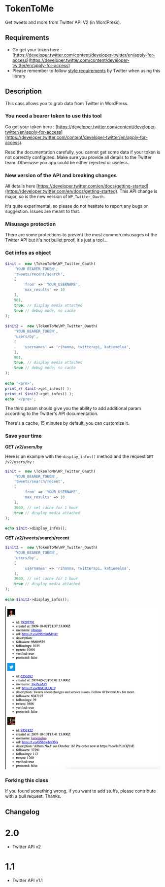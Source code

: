 # TokenToMe 

Get tweets and more from Twitter API V2 (in WordPress).

## Requirements 

* Go get your token here : [https://developer.twitter.com/content/developer-twitter/en/apply-for-access](https://developer.twitter.com/content/developer-twitter/en/apply-for-access)
* Please remember to follow [style requirements](https://developer.twitter.com/en/developer-terms/display-requirements) by Twitter when using this library

## Description 

This cass allows you to grab data from Twitter in WordPress.

### You need a bearer token to use this tool

Go get your token here : [https://developer.twitter.com/content/developer-twitter/en/apply-for-access](https://developer.twitter.com/content/developer-twitter/en/apply-for-access).

Read the documentation carefully, you cannot get some data if your token is not correctly configured. Make sure you provide all details to the Twitter team. Otherwise you app could be either rejected or useless.

### New version of the API and breaking changes

All details here [https://developer.twitter.com/en/docs/getting-started](https://developer.twitter.com/en/docs/getting-started). 
This API change is major, so is the new version of `WP_Twitter_Oauth`.

It's quite experimental, so please do not hesitate to report any bugs or suggestion. Issues are meant to that.

### Misusage protection

There are some protections to prevent the most common misusages of the Twitter API but it's not bullet proof, it's just a tool...

### Get infos as object 

```php
$init =  new \TokenToMe\WP_Twitter_Oauth(
	'YOUR_BEARER_TOKEN', 
	'tweets/recent/search',
	[
		'from' => 'YOUR_USERNAME',
		'max_results' => 10
	],
	901,
	true, // display media attached
	true // debug mode, no cache
);

$init2 =  new \TokenToMe\WP_Twitter_Oauth(
	'YOUR_BEARER_TOKEN', 
	'users/by',
	[
		'usernames' => 'rihanna, twitterapi, katiemelua',
	],
	901,
	true, // display media attached
	true // debug mode, no cache
);

echo '<pre>';
print_r( $init->get_infos() );
print_r( $init2->get_infos() );
echo '</pre>';
```
	
The third param should give you the ability to add additional param according to the Twitter's API documentation.

There's a cache, 15 minutes by default, you can customize it.

### Save your time

**GET /v2/users/by**

Here is an example with the `display_infos()` method and the request `GET /v2/users/by` :
	
```php
$init =  new \TokenToMe\WP_Twitter_Oauth(
	'YOUR_BEARER_TOKEN', 
	'tweets/search/recent',
	[
		'from' => 'YOUR_USERNAME',
		'max_results' => 10
	],
	3600, // set cache for 1 hour
	true // display media attached
);

echo $init->display_infos();
```
	
**GET /v2/tweets/search/recent**

```php
$init2 =  new \TokenToMe\WP_Twitter_Oauth(
	'YOUR_BEARER_TOKEN', 
	'users/by',
	[
		'usernames' => 'rihanna, twitterapi, katiemelua',
	],
	3600, // set cache for 1 hour
	true // display media attached
);

echo $init2->display_infos();
```

![](/assets/screen_users_by.jpg?raw=true)

### Forking this class

If you found something wrong, if you want to add stuffs, please contribute with a pull request. Thanks.

## Changelog

# 2.0
* Twitter API v2

# 1.1
* Twitter API v1.1
